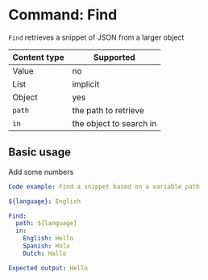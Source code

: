 # Command: Find

`Find` retrieves a snippet of JSON from a larger object

| Content type | Supported               |
|--------------|-------------------------|
| Value        | no                      |
| List         | implicit                |
| Object       | yes                     |
| `path`       | the path to retrieve    |
| `in`         | the object to search in |

## Basic usage

Add some numbers

```yaml cli
Code example: Find a snippet based on a variable path

${language}: English

Find:
  path: ${language}
  in:
    English: Hello
    Spanish: Hola
    Dutch: Hallo

Expected output: Hello
```

